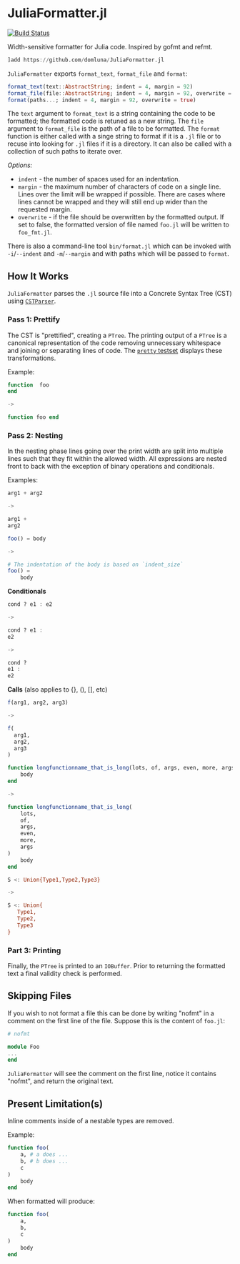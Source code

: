 # JuliaFormatter.jl

[![Build Status](https://travis-ci.org/domluna/JuliaFormatter.jl.svg?branch=master)](https://travis-ci.org/domluna/JuliaFormatter.jl)
<!-- [![Coverage Status](https://coveralls.io/repos/github/domluna/JuliaFormatter.jl/badge.svg?branch=master)](https://coveralls.io/github/domluna/JuliaFormatter.jl?branch=master) -->

Width-sensitive formatter for Julia code. Inspired by gofmt and refmt.

```julia
]add https://github.com/domluna/JuliaFormatter.jl
```

`JuliaFormatter` exports `format_text`, `format_file` and `format`:

```julia
format_text(text::AbstractString; indent = 4, margin = 92)
format_file(file::AbstractString; indent = 4, margin = 92, overwrite = true)
format(paths...; indent = 4, margin = 92, overwrite = true)
```

The `text` argument to `format_text` is a string containing the code to be formatted; the formatted code is retuned as a new string. The `file` argument to `format_file` is the path of a file to be formatted. The `format` function is either called with a singe string to format if it is a `.jl` file or to recuse into looking for `.jl` files if it is a directory. It can also be called with a collection of such paths to iterate over.

*Options:*

* `indent` - the number of spaces used for an indentation.
* `margin` - the maximum number of characters of code on a single line. Lines over
the limit will be wrapped if possible. There are cases where lines cannot be wrapped
and they will still end up wider than the requested margin.
* `overwrite` - if the file should be overwritten by the formatted output. If set to false, the formatted version of file named `foo.jl` will be written to `foo_fmt.jl`.

There is also a command-line tool `bin/format.jl` which can be invoked with `-i`/`--indent` and `-m`/`--margin` and with paths which will be passed to `format`.


## How It Works

`JuliaFormatter` parses the `.jl` source file into a Concrete Syntax Tree (CST) using [`CSTParser`](https://github.com/ZacLN/CSTParser.jl).

### Pass 1: Prettify

The CST is "prettified", creating a `PTree`. The printing output of a `PTree` is a canonical representation of the code removing unnecessary whitespace and joining or separating lines of code. The [`pretty` testset](./test/runtests.jl) displays these transformations.

Example:

```julia
function  foo
end

->

function foo end
```

### Pass 2: Nesting

In the nesting phase lines going over the print width are split into multiple lines such that they fit within
the allowed width. All expressions are nested front to back with the exception of binary operations and conditionals.

Examples:


```julia
arg1 + arg2

->

arg1 + 
arg2
```

```julia
foo() = body

->

# The indentation of the body is based on `indent_size`
foo() =
    body
```

**Conditionals**

```julia
cond ? e1 : e2

->

cond ? e1 :
e2

->

cond ? 
e1 :
e2
```

**Calls** (also applies to {}, (), [], etc)

```julia
f(arg1, arg2, arg3)

->

f(
  arg1,
  arg2,
  arg3
)
```

```julia
function longfunctionname_that_is_long(lots, of, args, even, more, args)
    body
end

->

function longfunctionname_that_is_long(
    lots, 
    of, 
    args,
    even, 
    more, 
    args
)
    body
end
```

```julia
S <: Union{Type1,Type2,Type3}

->

S <: Union{
   Type1,
   Type2,
   Type3
}
```

### Part 3: Printing

Finally, the `PTree` is printed to an `IOBuffer`. Prior to returning the formatted text a final validity
check is performed.

## Skipping Files

If you wish to not format a file this can be done by writing "nofmt" in a comment on the first line
of the file. Suppose this is the content of `foo.jl`:

```julia
# nofmt

module Foo
...
end
```

`JuliaFormatter` will see the comment on the first line, notice it contains "nofmt", and return the original text.

## Present Limitation(s)

Inline comments inside of a nestable types are removed.

Example:

```julia
function foo(
    a, # a does ...
    b, # b does ...
    c
)
    body
end
```

When formatted will produce:

```julia
function foo(
    a,
    b,
    c
)
    body
end
```

